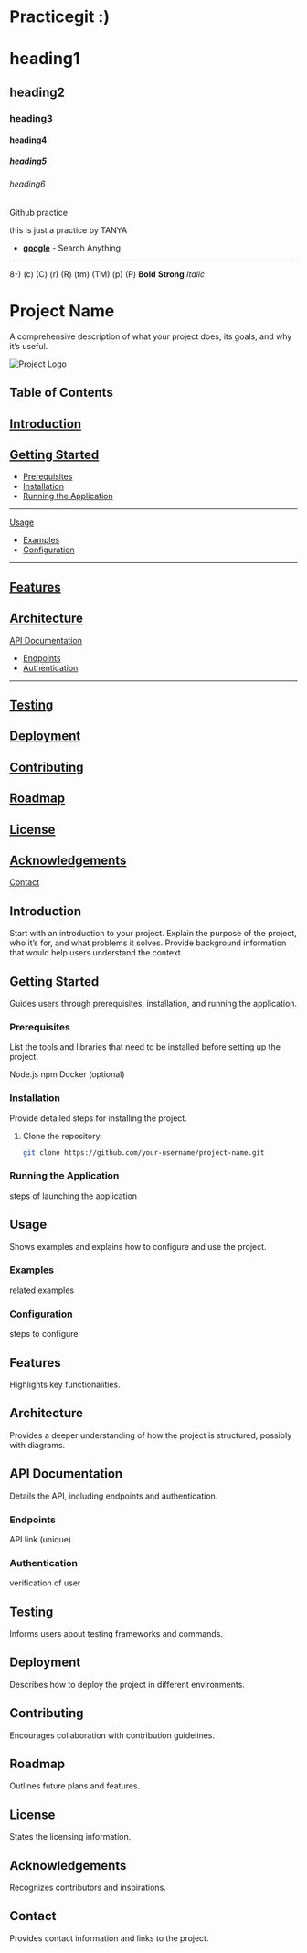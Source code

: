 # Practicegit :)

# heading1
## heading2
### heading3
#### heading4
##### heading5
###### heading6

Github practice

this is just a practice by TANYA

- __[google](www.google.com)__ - Search Anything
---
8-)
(c) (C) (r) (R) (tm) (TM) (p) (P)
**Bold**
__Strong__
*Italic*



# Project Name

A comprehensive description of what your project does, its goals, and why it’s useful.

![Project Logo](https://your-image-url.com/logo.png)

## Table of Contents

[Introduction](#introduction)
---
[Getting Started](#getting-started)
---
  - [Prerequisites](#prerequisites)
  - [Installation](#installation)
  - [Running the Application](#running-the-application)
---
[Usage](#usage)
  - [Examples](#examples)
  - [Configuration](#configuration)
---
[Features](#features)
---
[Architecture](#architecture)
---
[API Documentation](#api-documentation)
  - [Endpoints](#endpoints)
  - [Authentication](#authentication)
---
[Testing](#testing)
---
[Deployment](#deployment)
---
[Contributing](#contributing)
---
[Roadmap](#roadmap)
---
[License](#license)
---
[Acknowledgements](#acknowledgements)
---
[Contact](#contact)

## Introduction

Start with an introduction to your project. Explain the purpose of the project, who it’s for, and what problems it solves. Provide background information that would help users understand the context.

## Getting Started
Guides users through prerequisites, installation, and running the application.

### Prerequisites

List the tools and libraries that need to be installed before setting up the project.

Node.js
npm
Docker (optional)

### Installation

Provide detailed steps for installing the project.

1. Clone the repository:

   ```bash
   git clone https://github.com/your-username/project-name.git


### Running the Application
steps of launching the application

## Usage
Shows examples and explains how to configure and use the project.

### Examples
related examples

### Configuration
steps to configure

## Features
Highlights key functionalities.

## Architecture
Provides a deeper understanding of how the project is structured, possibly with diagrams.

## API Documentation
Details the API, including endpoints and authentication.

### Endpoints
API link (unique)

### Authentication
verification of user

## Testing
Informs users about testing frameworks and commands.

## Deployment
Describes how to deploy the project in different environments.

## Contributing
Encourages collaboration with contribution guidelines.

## Roadmap
Outlines future plans and features.

## License
States the licensing information.

## Acknowledgements
Recognizes contributors and inspirations.

## Contact
Provides contact information and links to the project.
